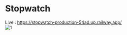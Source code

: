 # Stopwatch
Live : https://stopwatch-production-54ad.up.railway.app/ 
</br>
![1](https://github.com/oguzcanaygun/Stopwatch/assets/60397230/2afc7f8e-56a8-4b71-81ea-d99e1159cb28)

